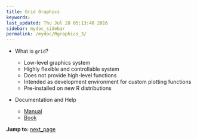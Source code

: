 ```yaml
---
title: Grid Graphics
keywords: 
last_updated: Thu Jul 28 05:13:48 2016
sidebar: mydoc_sidebar
permalink: /mydoc/Rgraphics_3/
---
```


- What is `grid`?
    - Low-level graphics system 
    - Highly flexible and controllable system
    - Does not provide high-level functions 
    - Intended as development environment for custom plotting functions 
    - Pre-installed on new R distributions

- Documentation and Help
    - [Manual](http://www.stat.auckland.ac.nz/~paul/grid/grid.html)
    - [Book](http://www.stat.auckland.ac.nz/~paul/RGraphics/rgraphics.html)

<div class="tags">
<b>Jump to: </b>
<a href="../../mydoc/Rgraphics_4/" class="btn btn-default navbar-btn cursorNorm" role="button">next_page</a>
</div>
